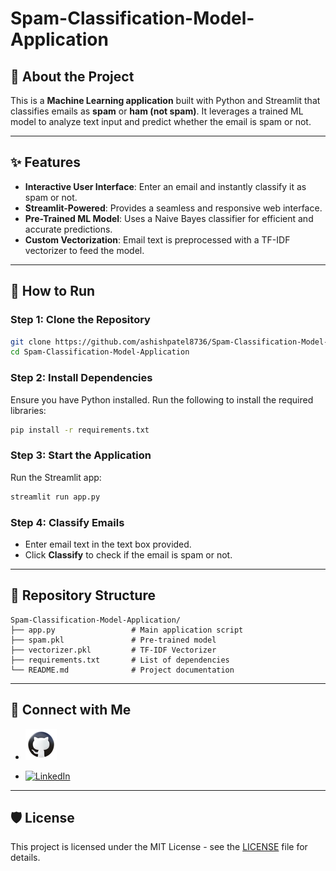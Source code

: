 
# Spam-Classification-Model-Application

## 📧 About the Project
This is a **Machine Learning application** built with Python and Streamlit that classifies emails as **spam** or **ham (not spam)**. It leverages a trained ML model to analyze text input and predict whether the email is spam or not.

---

## ✨ Features
- **Interactive User Interface**: Enter an email and instantly classify it as spam or not.
- **Streamlit-Powered**: Provides a seamless and responsive web interface.
- **Pre-Trained ML Model**: Uses a Naive Bayes classifier for efficient and accurate predictions.
- **Custom Vectorization**: Email text is preprocessed with a TF-IDF vectorizer to feed the model.

---

## 🚀 How to Run
### Step 1: Clone the Repository
```bash
git clone https://github.com/ashishpatel8736/Spam-Classification-Model-Application.git
cd Spam-Classification-Model-Application
```

### Step 2: Install Dependencies
Ensure you have Python installed. Run the following to install the required libraries:
```bash
pip install -r requirements.txt
```

### Step 3: Start the Application
Run the Streamlit app:
```bash
streamlit run app.py
```

### Step 4: Classify Emails
- Enter email text in the text box provided.
- Click **Classify** to check if the email is spam or not.

---

## 📂 Repository Structure
```plaintext
Spam-Classification-Model-Application/
├── app.py                 # Main application script
├── spam.pkl               # Pre-trained model
├── vectorizer.pkl         # TF-IDF Vectorizer
├── requirements.txt       # List of dependencies
└── README.md              # Project documentation
```

---

## 🤝 Connect with Me
- [![GitHub](icons8-github-50.png)](https://github.com/ashishpatel8736)

- [![LinkedIn](https://img.icons8.com/ios-filled/50/0077b5/linkedin.png)](https://www.linkedin.com/in/ashishpatel8736)

---

## 🛡️ License
This project is licensed under the MIT License - see the [LICENSE](LICENSE) file for details.
